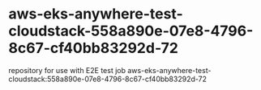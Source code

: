 # aws-eks-anywhere-test-cloudstack-558a890e-07e8-4796-8c67-cf40bb83292d-72
repository for use with E2E test job aws-eks-anywhere-test-cloudstack:558a890e-07e8-4796-8c67-cf40bb83292d-72
